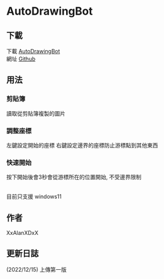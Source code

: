 # AutoDrawingBot

## 下載

下載 [AutoDrawingBot](https://github.com/XxAlanXDxX/AutoDrawingBot/archive/refs/heads/main.zip)  
網址 [Github](https://github.com/XxAlanXDxX/AutoDrawingBot.git)

## 用法

### 剪貼簿
讀取從剪貼簿複製的圖片

### 調整座標
左鍵設定開始的座標 右鍵設定邊界的座標防止游標點到其他東西

### 快速開始
按下開始後會3秒會從游標所在的位置開始, 不受邊界限制

<br>
目前只支援 windows11

## 作者

XxAlanXDxX

## 更新日誌
(2022/12/15) 上傳第一版

